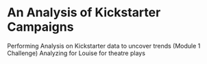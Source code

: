 # An Analysis of Kickstarter Campaigns
Performing Analysis on Kickstarter data to uncover trends (Module 1 Challenge)
Analyzing for Louise 
for theatre plays
